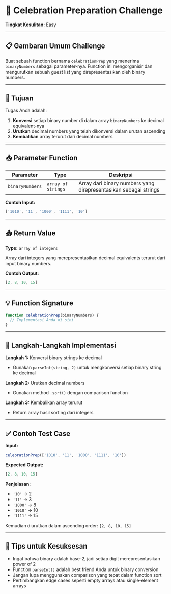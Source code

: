 # 🎉 Celebration Preparation Challenge

**Tingkat Kesulitan:** Easy

---

## 📋 Gambaran Umum Challenge

Buat sebuah function bernama `celebrationPrep` yang menerima `binaryNumbers` sebagai parameter-nya. Function ini mengorganisir dan mengurutkan sebuah guest list yang direpresentasikan oleh binary numbers.

---

## 🎯 Tujuan

Tugas Anda adalah:

1. **Konversi** setiap binary number di dalam array `binaryNumbers` ke decimal equivalent-nya
2. **Urutkan** decimal numbers yang telah dikonversi dalam urutan ascending
3. **Kembalikan** array terurut dari decimal numbers

---

## 📥 Parameter Function

| Parameter | Type | Deskripsi |
|-----------|------|-----------|
| `binaryNumbers` | `array of strings` | Array dari binary numbers yang direpresentasikan sebagai strings |

**Contoh Input:**
```javascript
['1010', '11', '1000', '1111', '10']
```

---

## 📤 Return Value

**Type:** `array of integers`

Array dari integers yang merepresentasikan decimal equivalents terurut dari input binary numbers.

**Contoh Output:**
```javascript
[2, 8, 10, 15]
```

---

## 💡 Function Signature

```javascript
function celebrationPrep(binaryNumbers) {
  // Implementasi Anda di sini
}
```

---

## 📝 Langkah-Langkah Implementasi

**Langkah 1:** Konversi binary strings ke decimal
- Gunakan `parseInt(string, 2)` untuk mengkonversi setiap binary string ke decimal

**Langkah 2:** Urutkan decimal numbers
- Gunakan method `.sort()` dengan comparison function

**Langkah 3:** Kembalikan array terurut
- Return array hasil sorting dari integers

---

## ✅ Contoh Test Case

**Input:**
```javascript
celebrationPrep(['1010', '11', '1000', '1111', '10'])
```

**Expected Output:**
```javascript
[2, 8, 10, 15]
```

**Penjelasan:**
- `'10'` → 2
- `'11'` → 3
- `'1000'` → 8
- `'1010'` → 10
- `'1111'` → 15

Kemudian diurutkan dalam ascending order: `[2, 8, 10, 15]`

---

## 🚀 Tips untuk Kesuksesan

- Ingat bahwa binary adalah base-2, jadi setiap digit merepresentasikan power of 2
- Function `parseInt()` adalah best friend Anda untuk binary conversion
- Jangan lupa menggunakan comparison yang tepat dalam function sort
- Pertimbangkan edge cases seperti empty arrays atau single-element arrays
